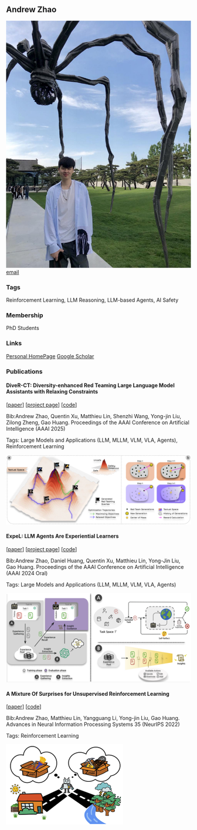## Andrew Zhao
![AndrewZhao](./assets/avatar.jpeg)
<a href="andrewzhao112@gmail.com">email</a>

### Tags
Reinforcement Learning, LLM Reasoning, LLM-based Agents, AI Safety

### Membership
PhD Students

### Links

<a href="https://andrewzh112.github.io/">Personal HomePage</a>
<a href="https://scholar.google.ca/citations?user=Tlt5xsYAAAAJ&hl=en&authuser=1">Google Scholar</a>

### Publications
#### DiveR-CT: Diversity-enhanced Red Teaming Large Language Model Assistants with Relaxing Constraints
[<a href="https://arxiv.org/abs/2405.19026">paper</a>]
[<a href="https://andrewzh112.github.io/diver-ct">project page</a>]
[<a href="https://github.com/LeapLabTHU/diver-ct">code</a>]

Bib:Andrew Zhao, Quentin Xu, Matthieu Lin, Shenzhi Wang, Yong-jin Liu, Zilong Zheng, Gao Huang.
Proceedings of the AAAI Conference on Artificial Intelligence (AAAI 2025)

Tags: Large Models and Applications (LLM, MLLM, VLM, VLA, Agents), Reinforcement Learning

![expel](./assets/diverct.png)

#### ExpeL: LLM Agents Are Experiential Learners
[<a href="https://ojs.aaai.org/index.php/AAAI/article/view/29936">paper</a>]
[<a href="https://andrewzh112.github.io/expel">project page</a>]
[<a href="https://github.com/LeapLabTHU/ExpeL">code</a>]

Bib:Andrew Zhao, Daniel Huang, Quentin Xu, Matthieu Lin, Yong-Jin Liu, Gao Huang.
Proceedings of the AAAI Conference on Artificial Intelligence (AAAI 2024 Oral)

Tags: Large Models and Applications (LLM, MLLM, VLM, VLA, Agents)

![expel](./assets/expel.png)

#### A Mixture Of Surprises for Unsupervised Reinforcement Learning
[<a href="https://proceedings.neurips.cc/paper_files/paper/2022/hash/a7667ee5d545a43d2f0fda98863c260e-Abstract-Conference.html">paper</a>]
[<a href="https://github.com/LeapLabTHU/MOSS">code</a>]


Bib:Andrew Zhao, Matthieu Lin, Yangguang Li, Yong-jin Liu, Gao Huang.
Advances in Neural Information Processing Systems 35 (NeurIPS 2022)

Tags: Reinforcement Learning

![expel](./assets/moss.png)
